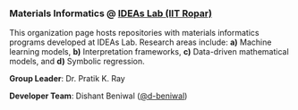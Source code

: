 ### **Materials Informatics @ [IDEAs Lab (IIT Ropar)](https://ideaslab.iitrpr.ac.in/)** 
This organization page hosts repositories with materials informatics programs developed at IDEAs Lab.  Research areas include: **a)** Machine learning models, **b)** Interpretation frameworks, **c)** Data-driven mathematical models, and **d)** Symbolic regression.

**Group Leader**: Dr. Pratik K. Ray

**Developer Team**: Dishant Beniwal ([@d-beniwal](https://github.com/d-beniwal))
